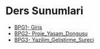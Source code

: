 # Ders Sunumlari

<!--Index-->

- [BPG1- Giris](./Ders%20%C4%B0%C3%A7eri%C4%9Fi/Ders%20Sunumlari/BPG1-%20Giris.pdf)
- [BPG2- Proje_Yasam_Dongusu](./Ders%20%C4%B0%C3%A7eri%C4%9Fi/Ders%20Sunumlari/BPG2-%20Proje_Yasam_Dongusu.pdf)
- [BPG3- Yazilim_Gelistirme_Sureci](./Ders%20%C4%B0%C3%A7eri%C4%9Fi/Ders%20Sunumlari/BPG3-%20Yazilim_Gelistirme_Sureci.pdf)

<!--Index-->
